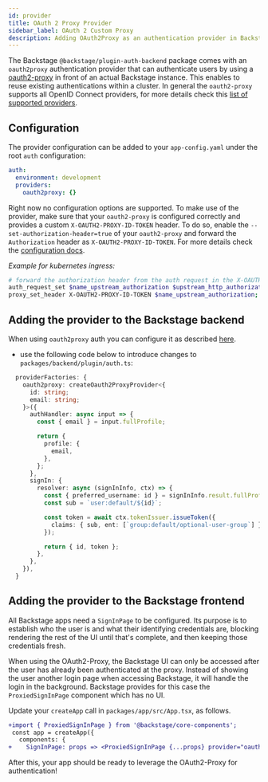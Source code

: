 ```yaml
---
id: provider
title: OAuth 2 Proxy Provider
sidebar_label: OAuth 2 Custom Proxy
description: Adding OAuth2Proxy as an authentication provider in Backstage
---
```


The Backstage `@backstage/plugin-auth-backend` package comes with an
`oauth2proxy` authentication provider that can authenticate users by using a
[oauth2-proxy](https://github.com/oauth2-proxy/oauth2-proxy) in front of an
actual Backstage instance. This enables to reuse existing authentications within
a cluster. In general the `oauth2-proxy` supports all OpenID Connect providers,
for more details check this
[list of supported providers](https://oauth2-proxy.github.io/oauth2-proxy/docs/configuration/oauth_provider).

## Configuration

The provider configuration can be added to your `app-config.yaml` under the root
`auth` configuration:

```yaml
auth:
  environment: development
  providers:
    oauth2proxy: {}
```

Right now no configuration options are supported. To make use of the provider,
make sure that your `oauth2-proxy` is configured correctly and provides a custom
`X-OAUTH2-PROXY-ID-TOKEN` header. To do so, enable the
`--set-authorization-header=true` of your `oauth2-proxy` and forward the
`Authorization` header as `X-OAUTH2-PROXY-ID-TOKEN`. For more details check the
[configuration docs](https://oauth2-proxy.github.io/oauth2-proxy/configuration).

_Example for kubernetes ingress:_

```bash
# forward the authorization header from the auth request in the X-OAUTH2-PROXY-ID-TOKEN header
auth_request_set $name_upstream_authorization $upstream_http_authorization;
proxy_set_header X-OAUTH2-PROXY-ID-TOKEN $name_upstream_authorization;
```

## Adding the provider to the Backstage backend

When using `oauth2proxy` auth you can configure it as described
[here](https://backstage.io/docs/auth/identity-resolver).

- use the following code below to introduce changes to
  `packages/backend/plugin/auth.ts`:

```ts
  providerFactories: {
    oauth2proxy: createOauth2ProxyProvider<{
      id: string;
      email: string;
    }>({
      authHandler: async input => {
        const { email } = input.fullProfile;

        return {
          profile: {
            email,
          },
        };
      },
      signIn: {
        resolver: async (signInInfo, ctx) => {
          const { preferred_username: id } = signInInfo.result.fullProfile;
          const sub = `user:default/${id}`;

          const token = await ctx.tokenIssuer.issueToken({
            claims: { sub, ent: [`group:default/optional-user-group`] },
          });

          return { id, token };
        },
      },
    }),
  }
```

## Adding the provider to the Backstage frontend

All Backstage apps need a `SignInPage` to be configured. Its purpose is to
establish who the user is and what their identifying credentials are, blocking
rendering the rest of the UI until that's complete, and then keeping those
credentials fresh.

When using the OAuth2-Proxy, the Backstage UI can only be accessed after the
user has already been authenticated at the proxy. Instead of showing the user
another login page when accessing Backstage, it will handle the login in the
background. Backstage provides for this case the `ProxiedSignInPage` component
which has no UI.

Update your `createApp` call in `packages/app/src/App.tsx`, as follows.

```diff
+import { ProxiedSignInPage } from '@backstage/core-components';
 const app = createApp({
   components: {
+    SignInPage: props => <ProxiedSignInPage {...props} provider="oauth2proxy" />,
```

After this, your app should be ready to leverage the OAuth2-Proxy for
authentication!
